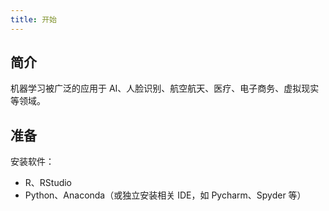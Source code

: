 ```yaml
---
title: 开始
---
```


## 简介

机器学习被广泛的应用于 AI、人脸识别、航空航天、医疗、电子商务、虚拟现实等领域。

## 准备

安装软件：

- R、RStudio
- Python、Anaconda（或独立安装相关 IDE，如 Pycharm、Spyder 等）
